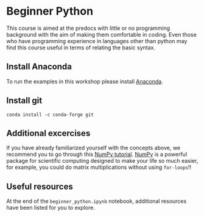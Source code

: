 # Beginner Python

This course is aimed at the predocs with little or no programming background with the aim of making them comfortable in coding. Even those who have programming experience in languages other than python may find this course useful in terms of relating the basic syntax.

## Install Anaconda
To run the examples in this workshop please install [Anaconda](https://www.anaconda.com/distribution/). 

## Install git
```
conda install -c conda-forge git
```

## Additional excercises

If you have already familiarized yourself with the concepts above, we recommend you to go through this [NumPy tutorial](https://sites.engineering.ucsb.edu/~shell/che210d/numpy.pdf). [NumPy](https://numpy.org) is a powerful package for scientific computing designed to make your life so much easier, for example, you could do matrix multiplications without using `for-loops`!!

## Useful resources

At the end of the `beginner_python.ipynb` notebook, additional resources have been listed for you to explore. 
